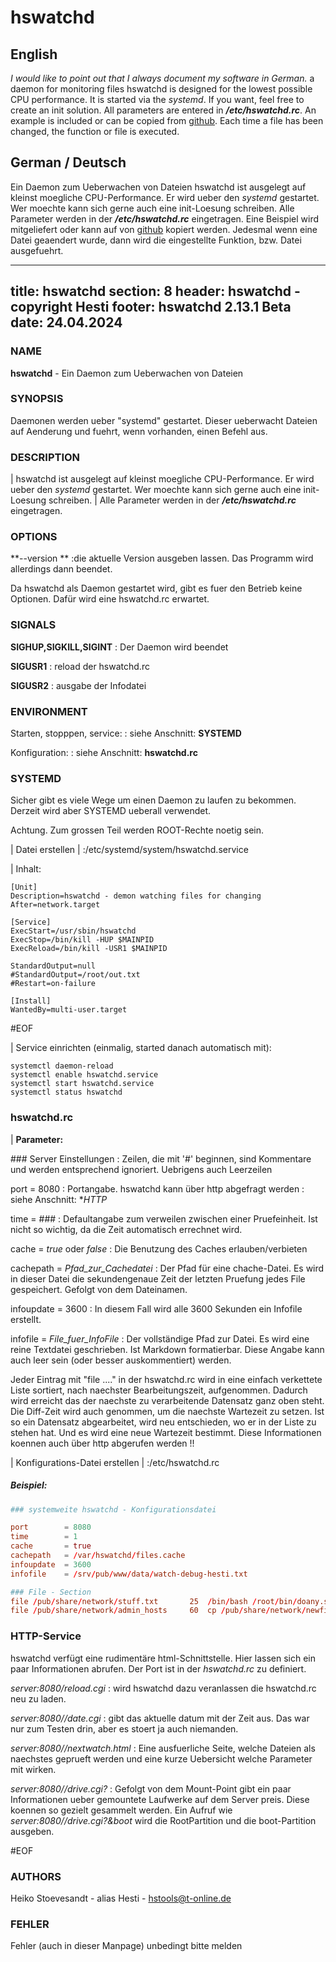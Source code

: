 # hswatchd

## English
*I would like to point out that I always document my software in German.*
a daemon for monitoring files
hswatchd is designed for the lowest possible CPU performance. It is started via the *systemd*. If you want, feel free to create an init solution.
All parameters are entered in **_/etc/hswatchd.rc_**. An example is included or can be copied from [github](https://github.com/SirHesti/hswatchd).
Each time a file has been changed, the function or file is executed.

## German / Deutsch
Ein Daemon zum Ueberwachen von Dateien
hswatchd ist ausgelegt auf kleinst moegliche CPU-Performance. Er wird ueber den *systemd* gestartet. Wer moechte kann sich gerne auch eine init-Loesung schreiben.
Alle Parameter werden in der **_/etc/hswatchd.rc_** eingetragen. Eine Beispiel wird mitgeliefert oder kann auf von [github](https://github.com/SirHesti/hswatchd) kopiert werden.
Jedesmal wenn eine Datei geaendert wurde, dann wird die eingestellte Funktion, bzw. Datei ausgefuehrt.


---
title: hswatchd
section: 8
header: hswatchd - copyright Hesti
footer: hswatchd 2.13.1 Beta
date: 24.04.2024
---

### NAME
**hswatchd** - Ein Daemon zum Ueberwachen von Dateien

### SYNOPSIS
Daemonen werden ueber "systemd" gestartet. Dieser ueberwacht Dateien auf Aenderung und fuehrt, wenn vorhanden, einen Befehl aus.

### DESCRIPTION
| hswatchd ist ausgelegt auf kleinst moegliche CPU-Performance. Er wird ueber den *systemd* gestartet. Wer moechte kann sich gerne auch eine init-Loesung schreiben.
| Alle Parameter werden in der **_/etc/hswatchd.rc_** eingetragen.

### OPTIONS
**\-\-version **
:die aktuelle Version ausgeben lassen. Das Programm wird allerdings dann beendet.

Da hswatchd als Daemon gestartet wird, gibt es fuer den Betrieb keine Optionen. Dafür wird eine hswatchd.rc erwartet.

### SIGNALS
**SIGHUP,SIGKILL,SIGINT**
: Der Daemon wird beendet

**SIGUSR1**
: reload der hswatchd.rc

**SIGUSR2**
: ausgabe der Infodatei

### ENVIRONMENT
Starten, stopppen, service:
: siehe Anschnitt: **SYSTEMD**

Konfiguration:
: siehe Anschnitt: **hswatchd.rc**

### SYSTEMD
Sicher gibt es viele Wege um einen Daemon zu laufen zu bekommen. Derzeit wird aber SYSTEMD ueberall verwendet.

Achtung. Zum grossen Teil werden ROOT-Rechte noetig sein.

| Datei erstellen
| :/etc/systemd/system/hswatchd.service

| Inhalt:

``` hswatchd.service
[Unit]
Description=hswatchd - demon watching files for changing
After=network.target

[Service]
ExecStart=/usr/sbin/hswatchd
ExecStop=/bin/kill -HUP $MAINPID
ExecReload=/bin/kill -USR1 $MAINPID

StandardOutput=null
#StandardOutput=/root/out.txt
#Restart=on-failure

[Install]
WantedBy=multi-user.target
```

#EOF

| Service einrichten (einmalig, started danach automatisch mit):
``` Service
systemctl daemon-reload
systemctl enable hswatchd.service
systemctl start hswatchd.service
systemctl status hswatchd
```

### hswatchd.rc

| **Parameter:**

\### Server Einstellungen
: Zeilen, die mit '#' beginnen, sind Kommentare und werden entsprechend ignoriert. Uebrigens auch Leerzeilen

port        = 8080
: Portangabe. hswatchd kann über http abgefragt werden
: siehe Anschnitt: **HTTP*

time        = \#\#\#
: Defaultangabe zum verweilen zwischen einer Pruefeinheit. Ist nicht so wichtig, da die Zeit automatisch errechnet wird.

cache       = _true_ oder _false_
: Die Benutzung des Caches erlauben/verbieten

cachepath   = _Pfad_zur_Cachedatei_
: Der Pfad für eine chache-Datei. Es wird in dieser Datei die sekundengenaue Zeit der letzten Pruefung jedes File gespeichert. Gefolgt von dem Dateinamen.

infoupdate  = 3600
: In diesem Fall wird alle 3600 Sekunden ein Infofile erstellt.

infofile    = _File_fuer_InfoFile_
: Der vollständige Pfad zur Datei. Es wird eine reine Textdatei geschrieben. Ist Markdown formatierbar. Diese Angabe kann auch leer sein (oder besser
auskommentiert) werden.

Jeder Eintrag mit "file ...." in der hswatchd.rc wird in eine einfach verkettete Liste
sortiert, nach naechster Bearbeitungszeit, aufgenommen. Dadurch wird erreicht das der
naechste zu verarbeitende Datensatz ganz oben steht. Die Diff-Zeit wird auch genommen,
um die naechste Wartezeit zu setzen. Ist so ein Datensatz abgearbeitet, wird neu
entschieden, wo er in der Liste zu stehen hat. Und es wird eine neue Wartezeit
bestimmt. Diese Informationen koennen auch über http abgerufen werden !!

| Konfigurations-Datei erstellen
| :/etc/hswatchd.rc

##### Beispiel:

``` hswatchd.rc
### systemweite hswatchd - Konfigurationsdatei

port        = 8080
time        = 1
cache       = true
cachepath   = /var/hswatchd/files.cache
infoupdate  = 3600
infofile    = /srv/pub/www/data/watch-debug-hesti.txt

### File - Section
file /pub/share/network/stuff.txt       25  /bin/bash /root/bin/doany.sh inplement stuff
file /pub/share/network/admin_hosts     60  cp /pub/share/network/newfile_hosts /etc/hosts
```

### HTTP-Service
hswatchd verfügt eine rudimentäre html-Schnittstelle. Hier lassen sich ein paar Informationen abrufen.
Der Port ist in der _hswatchd.rc_ zu definiert. 

_server:8080/reload.cgi_
: wird hswatchd dazu veranlassen die hswatchd.rc neu zu laden.

_server:8080//date.cgi_
: gibt das aktuelle datum mit der Zeit aus. Das war nur zum Testen drin, aber es stoert ja auch niemanden.

_server:8080//nextwatch.html_
: Eine ausfuerliche Seite, welche Dateien als naechstes geprueft werden und eine kurze Uebersicht welche Parameter mit wirken.

_server:8080//drive.cgi?_
: Gefolgt von dem Mount-Point gibt ein paar Informationen ueber gemountete Laufwerke auf dem Server preis. Diese koennen so
gezielt gesammelt werden. Ein Aufruf wie _server:8080//drive.cgi?&boot_ wird die RootPartition und die boot-Partition ausgeben.

#EOF

### AUTHORS
Heiko Stoevesandt - alias Hesti - <hstools@t-online.de>

### FEHLER
Fehler (auch in dieser Manpage) unbedingt bitte melden

